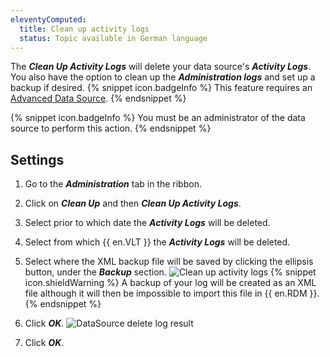 ```yaml
---
eleventyComputed:
  title: Clean up activity logs
  status: Topic available in German language
---
```

The ***Clean Up Activity Logs*** will delete your data source's ***Activity Logs***. You also have the option to clean up the ***Administration logs*** and set up a backup if desired.
{% snippet icon.badgeInfo %}
This feature requires an [Advanced Data Source](/rdm/windows/data-sources/data-sources-types/advanced-data-sources/).
{% endsnippet %}

{% snippet icon.badgeInfo %}
You must be an administrator of the data source to perform this action.
{% endsnippet %}

## Settings
1. Go to the ***Administration*** tab in the ribbon.
1. Click on ***Clean Up*** and then ***Clean Up Activity Logs***.
1. Select prior to which date the ***Activity Logs*** will be deleted.
1. Select from which {{ en.VLT }} the ***Activity Logs*** will be deleted.
1. Select where the XML backup file will be saved by clicking the ellipsis button, under the ***Backup*** section.
![Clean up activity logs](https://cdnweb.devolutions.net/docs/en/rdm/windows/RDMWin0007.png)
   {% snippet icon.shieldWarning %}
   A backup of your log will be created as an XML file although it will then be impossible to import this file in {{ en.RDM }}.
   {% endsnippet %}

1. Click ***OK***.
![DataSource delete log result](https://cdnweb.devolutions.net/docs/en/rdm/windows/RDMWin0008.png)
1. Click ***OK***.
